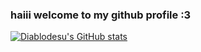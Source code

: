 ### haiii welcome to my github profile :3

[![Diablodesu's GitHub stats](https://github-readme-stats.vercel.app/api?username=Diablodesu&show_icons=true&theme=omni)](https://twitter.com/diablodevtwitch)
